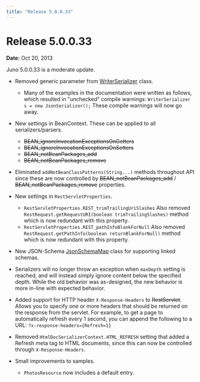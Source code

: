```yaml
---
title: "Release 5.0.0.33"
---
```


# Release 5.0.0.33

**Date:** Oct 20, 2013

Juno 5.0.0.33 is a moderate update.

- Removed generic parameter from [WriterSerializer]({{API_DOCS}}/org/apache/juneau/serializer/WriterSerializer.html) class.
  - Many of the examples in the documentation were written as follows, which resulted in "unchecked" compile warnings:
    `WriterSerializer s = new JsonSerializer();`
    These compile warnings will now go away.

- New settings in BeanContext. These can be applied to all serializers/parsers.
  -  ~~BEAN_ignoreInvocationExceptionsOnGetters~~
  -  ~~BEAN_ignoreInvocationExceptionsOnSetters~~
  -  ~~BEAN_notBeanPackages_add~~
  -  ~~BEAN_notBeanPackages_remove~~

- Eliminated `addNotBeanClassPatterns(String...)` methods throughout API since these are now controlled by  ~~BEAN_notBeanPackages_add~~ /  ~~BEAN_notBeanPackages_remove~~ properties.

- New settings in `RestServletProperties`.
  - `RestServletProperties.REST_trimTrailingUriSlashes`
    Also removed `RestRequest.getRequestURI(boolean trimTrailingSlashes)` method which is now redundant with this property.
  - `RestServletProperties.REST_pathInfoBlankForNull`
    Also removed `RestRequest.getPathInfo(boolean returnBlankForNull)` method which is now redundant with this property.

- New JSON-Schema [JsonSchemaMap]({{API_DOCS}}/org/apache/juneau/dto/jsonschema/JsonSchemaMap.html) class for supporting linked schemas.

- Serializers will no longer throw an exception when `maxDepth` setting is reached, and will instead simply ignore content below the specified depth.
  While the old behavior was as-designed, the new behavior is more in-line with expected behavior.

- Added support for HTTP header `X-Response-Headers` to  ~~RestServlet~~.
  Allows you to specify one or more headers that should be returned on the response from the servlet.
  For example, to get a page to automatically refresh every 1 second, you can append the following to a URL:
  `?x-response-headers={Refresh=1}`

- Removed `HtmlDocSerializerContext.HTML_REFRESH` setting that added a Refresh meta tag to HTML documents, since this can now be controlled through `X-Response-Headers`.

- Small improvements to samples.
  - `PhotosResource` now includes a default entry.